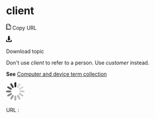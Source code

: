 # client

![Copy URL](media/client-server/Copy.png)
Copy URL

![Download](media/client-server/Download.png)

Download topic

Don't use *client* to refer to a person. Use *customer* instead.

**See**  [Computer and device term collection](https://worldready.cloudapp.net/Styleguide/Read?id=2700&topicid=26597)

![In progress](media/client-server/activity-large.gif)

URL :
